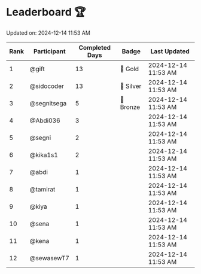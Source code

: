 # Leaderboard 🏆

Updated on: 2024-12-14 11:53 AM

| Rank | Participant       | Completed Days | Badge      | Last Updated         |
|------|-------------------|----------------|------------|----------------------|
| 1    | @gift             | 13             | 🏅 Gold     | 2024-12-14 11:53 AM |
| 2    | @sidocoder        | 13             | 🥈 Silver   | 2024-12-14 11:53 AM |
| 3    | @segnitsega       | 5              | 🥉 Bronze   | 2024-12-14 11:53 AM |
| 4    | @Abdi036          | 3              |            | 2024-12-14 11:53 AM |
| 5    | @segni            | 2              |            | 2024-12-14 11:53 AM |
| 6    | @kika1s1          | 2              |            | 2024-12-14 11:53 AM |
| 7    | @abdi             | 1              |            | 2024-12-14 11:53 AM |
| 8    | @tamirat          | 1              |            | 2024-12-14 11:53 AM |
| 9    | @kiya             | 1              |            | 2024-12-14 11:53 AM |
| 10   | @sena             | 1              |            | 2024-12-14 11:53 AM |
| 11   | @kena             | 1              |            | 2024-12-14 11:53 AM |
| 12   | @sewasewT7        | 1              |            | 2024-12-14 11:53 AM |
